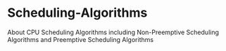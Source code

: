 # Scheduling-Algorithms
About CPU Scheduling Algorithms including Non-Preemptive Scheduling Algorithms and Preemptive Scheduling Algorithms
